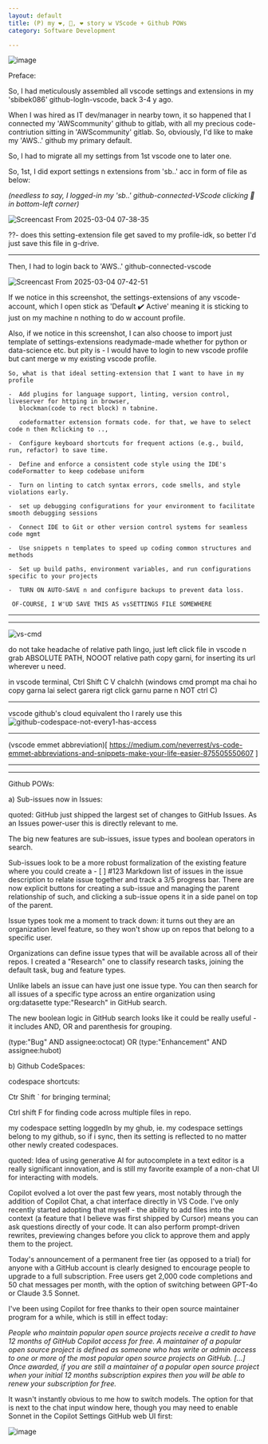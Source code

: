 ```yaml
---
layout: default
title: (P) my ❤️, 👺, ❤️ story w VScode + Github POWs
category: Software Development

---
```


![image](https://github.com/user-attachments/assets/565d29a7-ec9b-4c07-9aca-4e76c2e741ec)

Preface:

So, I had meticulously assembled all vscode settings and extensions in my 'sbibek086' github-logIn-vscode, back 3-4 y ago.

When I was hired as IT dev/manager in nearby town, it so happened that I connected my 'AWScommunity' github to gitlab, with all my precious code-contriution sitting in 'AWScommunity' gitlab. So, obviously, I'd like to make my 'AWS..' github my primary default.

So, I had to migrate all my settings from 1st vscode one to later one.

So, 1st, I did export settings n extensions from 'sb..' acc in form of file as below: 

_(needless to say, I logged-in my 'sb..' github-connected-VScode clicking 👤 in bottom-left corner)_

![Screencast From 2025-03-04 07-38-35](https://github.com/user-attachments/assets/0e48c400-bc34-4650-8839-194869379384)

??- does this setting-extension file get saved to my profile-idk, so better I'd just save this file in g-drive.

---
Then, I had to login back to 'AWS..' github-connected-vscode

![Screencast From 2025-03-04 07-42-51](https://github.com/user-attachments/assets/13e51be9-118c-41dc-88f3-1f2a3fcdafe6)

If we notice in this screenshot, the settings-extensions of any vscode-account, which I open stick as 'Default ✔️ Active' meaning it is sticking to just on my machine n nothing to do w account profile.

Also, if we notice in this screenshot, I can also choose to import just template of settings-extensions readymade-made whether for python or data-science etc. but pity is - I would have to login to new vscode profile but cant merge w my existing vscode profile.

```
So, what is that ideal setting-extension that I want to have in my profile

-  Add plugins for language support, linting, version control, liveserver for httping in browser, 
   blockman(code to rect block) n tabnine.
   
   codeformatter extension formats code. for that, we have to select code n then Rclicking to ..,

-  Configure keyboard shortcuts for frequent actions (e.g., build, run, refactor) to save time.

-  Define and enforce a consistent code style using the IDE's codeFormatter to keep codebase uniform

-  Turn on linting to catch syntax errors, code smells, and style violations early.

-  set up debugging configurations for your environment to facilitate smooth debugging sessions

-  Connect IDE to Git or other version control systems for seamless code mgmt

-  Use snippets n templates to speed up coding common structures and methods

-  Set up build paths, environment variables, and run configurations specific to your projects

-  TURN ON AUTO-SAVE n and configure backups to prevent data loss.

 OF-COURSE, I W'UD SAVE THIS AS vsSETTINGS FILE SOMEWHERE
```

---
---
![vs-cmd](https://github.com/user-attachments/assets/c04274f7-56e0-4703-8328-762d61a8a070)

do not take headache of relative path lingo, just left click file in vscode n grab ABSOLUTE PATH, NOOOT relative path copy garni, for inserting its url wherever u need.

in vscode terminal, Ctrl Shift C V chalchh (windows cmd prompt ma chai ho copy garna lai select garera rigt click garnu parne n NOT ctrl C)

---
vscode github's cloud equivalent tho I rarely use this
![github-codespace-not-every1-has-access](https://user-images.githubusercontent.com/11883023/192343170-aaa3d50b-7620-4856-9d37-3b64842ef2b6.png)

---
(vscode emmet abbreviation)[ https://medium.com/neverrest/vs-code-emmet-abbreviations-and-snippets-make-your-life-easier-875505550607   ]

---
---
Github POWs:

a) Sub-issues now in Issues:

quoted:  GitHub just shipped the largest set of changes to GitHub Issues. As an Issues power-user this is directly relevant to me.

The big new features are sub-issues, issue types and boolean operators in search.

Sub-issues look to be a more robust formalization of the existing feature where you could create a - [ ] #123 Markdown list of issues in the issue description to relate issue together and track a 3/5 progress bar. There are now explicit buttons for creating a sub-issue and managing the parent relationship of such, and clicking a sub-issue opens it in a side panel on top of the parent.

Issue types took me a moment to track down: it turns out they are an organization level feature, so they won't show up on repos that belong to a specific user.

Organizations can define issue types that will be available across all of their repos. I created a "Research" one to classify research tasks, joining the default task, bug and feature types.

Unlike labels an issue can have just one issue type. You can then search for all issues of a specific type across an entire organization using org:datasette type:"Research" in GitHub search.

The new boolean logic in GitHub search looks like it could be really useful - it includes AND, OR and parenthesis for grouping.

(type:"Bug" AND assignee:octocat) OR (type:"Enhancement" AND assignee:hubot)

b) Github CodeSpaces:

codespace shortcuts: 

Ctr Shift ` for bringing terminal; 

Ctrl shift F for finding code across multiple files in repo. 

my codespace setting loggedIn by my ghub, ie. my codespace settings belong to my github, so if i sync, then its setting is reflected to no matter other newly created codespaces.  

quoted: Idea of using generative AI for autocomplete in a text editor is a really significant innovation, and is still my favorite example of a non-chat UI for interacting with models.

Copilot evolved a lot over the past few years, most notably through the addition of Copilot Chat, a chat interface directly in VS Code. I've only recently started adopting that myself - the ability to add files into the context (a feature that I believe was first shipped by Cursor) means you can ask questions directly of your code. It can also perform prompt-driven rewrites, previewing changes before you click to approve them and apply them to the project.

Today's announcement of a permanent free tier (as opposed to a trial) for anyone with a GitHub account is clearly designed to encourage people to upgrade to a full subscription. Free users get 2,000 code completions and 50 chat messages per month, with the option of switching between GPT-4o or Claude 3.5 Sonnet.

I've been using Copilot for free thanks to their open source maintainer program for a while, which is still in effect today:

_People who maintain popular open source projects receive a credit to have 12 months of GitHub Copilot access for free. A maintainer of a popular open source project is defined as someone who has write or admin access to one or more of the most popular open source projects on GitHub. [...] Once awarded, if you are still a maintainer of a popular open source project when your initial 12 months subscription expires then you will be able to renew your subscription for free._

It wasn't instantly obvious to me how to switch models. The option for that is next to the chat input window here, though you may need to enable Sonnet in the Copilot Settings GitHub web UI first:

![image](https://github.com/user-attachments/assets/61dc9559-6591-491a-933a-ca12c3c5b818)
